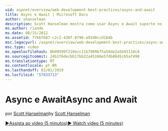 ```yaml
---
uid: aspnet/overview/web-development-best-practices/async-and-await
title: Async e Await | Microsoft Docs
author: shanselman
description: Scott Hanselman mostra como usar Async e Await suporte no ASP.NET 4.5.
ms.author: riande
ms.date: 08/15/2012
ms.assetid: 776bf687-c2c2-438f-8796-a93d0ccd164b
msc.legacyurl: /aspnet/overview/web-development-best-practices/async-and-await
msc.type: video
ms.openlocfilehash: 0b09599f210ecc11b7969bf5a59de2a5b93110c8
ms.sourcegitcommit: 24b1f6decbb17bb22a45166e5fdb0845c65af498
ms.translationtype: MT
ms.contentlocale: pt-BR
ms.lasthandoff: 03/01/2019
ms.locfileid: "57033713"
---
```

<a name="async-and-await"></a><span data-ttu-id="fdbac-103">Async e Await</span><span class="sxs-lookup"><span data-stu-id="fdbac-103">Async and Await</span></span>
====================
<span data-ttu-id="fdbac-104">por [Scott Hanselman](https://github.com/shanselman)</span><span class="sxs-lookup"><span data-stu-id="fdbac-104">by [Scott Hanselman](https://github.com/shanselman)</span></span>

[<span data-ttu-id="fdbac-105">&#9654;Assista ao vídeo (5 minutos)</span><span class="sxs-lookup"><span data-stu-id="fdbac-105">&#9654; Watch video (5 minutes)</span></span>](https://channel9.msdn.com/Blogs/ASP-NET-Site-Videos/async-and-await)
